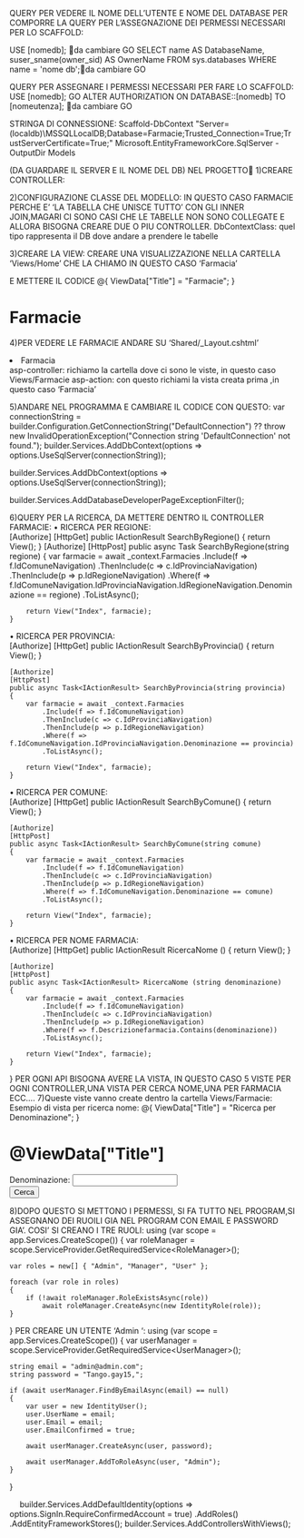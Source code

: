 QUERY PER VEDERE IL NOME DELL’UTENTE E NOME DEL DATABASE PER COMPORRE LA QUERY PER L’ASSEGNAZIONE DEI PERMESSI NECESSARI PER LO SCAFFOLD:

USE [nomedb]; da cambiare
GO
SELECT name AS DatabaseName, suser_sname(owner_sid) AS OwnerName
FROM sys.databases
WHERE name = 'nome db';da cambiare
GO

QUERY PER ASSEGNARE I PERMESSI NECESSARI PER FARE LO SCAFFOLD:
USE [nomedb];
GO
ALTER AUTHORIZATION ON DATABASE::[nomedb] TO [nomeutenza]; da cambiare
GO


STRINGA DI CONNESSIONE:
Scaffold-DbContext "Server=(localdb)\MSSQLLocalDB;Database=Farmacie;Trusted_Connection=True;TrustServerCertificate=True;" Microsoft.EntityFrameworkCore.SqlServer -OutputDir Models
	
(DA GUARDARE IL SERVER E IL NOME DEL DB)
NEL PROGETTO
1)CREARE CONTROLLER:





2)CONFIGURAZIONE
CLASSE DEL MODELLO: IN QUESTO CASO FARMACIE PERCHE E’ ‘LA TABELLA CHE UNISCE TUTTO’ CON GLI INNER JOIN,MAGARI CI SONO CASI CHE LE TABELLE NON SONO COLLEGATE E ALLORA BISOGNA CREARE DUE O PIU CONTROLLER.
DbContextClass: quel tipo rappresenta il DB dove andare a prendere le tabelle
 

3)CREARE LA VIEW:
CREARE UNA VISUALIZZAZIONE NELLA CARTELLA ‘Views/Home’ CHE LA CHIAMO IN QUESTO CASO   ‘Farmacia’

E METTERE  IL CODICE
@{
    ViewData["Title"] = "Farmacie";
}
<div class="text-center">
<h1 class="display-4">Farmacie</h1>
</div>

4)PER VEDERE LE FARMACIE 
 ANDARE  SU ‘Shared/_Layout.cshtml’ 
  <li class="nav-item">
      <a class="nav-link text-dark" asp-area="" asp-controller="Farmacie" asp-action="Index">Farmacia</a>
  </li> 
asp-controller: richiamo la cartella dove ci sono le viste, in questo caso Views/Farmacie
asp-action: con questo richiami la vista creata prima ,in questo caso ‘Farmacia’

5)ANDARE NEL PROGRAMMA E CAMBIARE IL CODICE CON QUESTO: 
var connectionString = builder.Configuration.GetConnectionString("DefaultConnection") ?? throw new InvalidOperationException("Connection string 'DefaultConnection' not found.");
builder.Services.AddDbContext<ApplicationDbContext>(options =>
    options.UseSqlServer(connectionString));
 
builder.Services.AddDbContext<FarmacieContext>(options =>
    options.UseSqlServer(connectionString));
 
builder.Services.AddDatabaseDeveloperPageExceptionFilter();

6)QUERY PER LA RICERCA, DA METTERE DENTRO IL CONTROLLER FARMACIE:
•	RICERCA PER REGIONE:   
[Authorize]
    [HttpGet]
    public IActionResult SearchByRegione()
    {
        return View();
    }
    [Authorize]
    [HttpPost]
    public async Task<IActionResult> SearchByRegione(string regione)
    {
        var farmacie = await _context.Farmacies
            .Include(f => f.IdComuneNavigation)
            .ThenInclude(c => c.IdProvinciaNavigation)
            .ThenInclude(p => p.IdRegioneNavigation)
            .Where(f => f.IdComuneNavigation.IdProvinciaNavigation.IdRegioneNavigation.Denominazione == regione)
            .ToListAsync();
 
        return View("Index", farmacie);
    }
•	RICERCA PER PROVINCIA:   
    [Authorize]
    [HttpGet]
    public IActionResult SearchByProvincia()
    {
        return View();
    }
 
    [Authorize]
    [HttpPost]
    public async Task<IActionResult> SearchByProvincia(string provincia)
    {
        var farmacie = await _context.Farmacies
            .Include(f => f.IdComuneNavigation)
            .ThenInclude(c => c.IdProvinciaNavigation)
            .ThenInclude(p => p.IdRegioneNavigation)
            .Where(f => f.IdComuneNavigation.IdProvinciaNavigation.Denominazione == provincia)
            .ToListAsync();
 
        return View("Index", farmacie);
    }
•	RICERCA PER COMUNE:   
    [Authorize]
    [HttpGet]
    public IActionResult SearchByComune()
    {
        return View();
    }
 
    [Authorize]
    [HttpPost]
    public async Task<IActionResult> SearchByComune(string comune)
    {
        var farmacie = await _context.Farmacies
            .Include(f => f.IdComuneNavigation)
            .ThenInclude(c => c.IdProvinciaNavigation)
            .ThenInclude(p => p.IdRegioneNavigation)
            .Where(f => f.IdComuneNavigation.Denominazione == comune)
            .ToListAsync();
 
        return View("Index", farmacie);
    }
•	RICERCA PER NOME FARMACIA:   
    [Authorize]
    [HttpGet]
    public IActionResult RicercaNome ()
    {
        return View();
    }
 
    [Authorize]
    [HttpPost]
    public async Task<IActionResult> RicercaNome (string denominazione)
    {
        var farmacie = await _context.Farmacies
            .Include(f => f.IdComuneNavigation)
            .ThenInclude(c => c.IdProvinciaNavigation)
            .ThenInclude(p => p.IdRegioneNavigation)
            .Where(f => f.Descrizionefarmacia.Contains(denominazione))
            .ToListAsync();
 
        return View("Index", farmacie);
    }
}
PER OGNI API BISOGNA AVERE LA VISTA, IN QUESTO CASO 5 VISTE PER OGNI CONTROLLER,UNA VISTA PER CERCA NOME,UNA PER FARMACIA ECC….
7)Queste viste vanno create dentro la cartella Views/Farmacie:
Esempio di vista per ricerca nome: 
@{
    ViewData["Title"] = "Ricerca per Denominazione";
}
 
<h1>@ViewData["Title"]</h1>
 
<form asp-action="RicercaNome" method="post">
<div class="form-group">
<label for="denominazione">Denominazione:</label>
<input type="text" class="form-control" id="denominazione" name="denominazione" />
</div>
<button type="submit" class="btn btn-primary">Cerca</button>
</form>

8)DOPO QUESTO SI METTONO I PERMESSI, SI FA TUTTO NEL PROGRAM,SI ASSEGNANO DEI RUOILI GIA NEL PROGRAM CON EMAIL E PASSWORD GIA’. 
 COSI’ SI CREANO I TRE RUOLI:
using (var scope = app.Services.CreateScope())
{ 
    var roleManager = scope.ServiceProvider.GetRequiredService<RoleManager<IdentityRole>>();
 
    var roles = new[] { "Admin", "Manager", "User" };
 
    foreach (var role in roles)
    {
        if (!await roleManager.RoleExistsAsync(role))
            await roleManager.CreateAsync(new IdentityRole(role));
    }
 
}
PER CREARE UN UTENTE ‘Admin ‘:
using (var scope = app.Services.CreateScope())
{
    var userManager = scope.ServiceProvider.GetRequiredService<UserManager<IdentityUser>>();
    
    string email = "admin@admin.com";
    string password = "Tango.gay15,";
 
    if (await userManager.FindByEmailAsync(email) == null)
    {
        var user = new IdentityUser();
        user.UserName = email;
        user.Email = email;
        user.EmailConfirmed = true;
 
        await userManager.CreateAsync(user, password);
 
        await userManager.AddToRoleAsync(user, "Admin");
    }
}






 
builder.Services.AddDefaultIdentity<IdentityUser>(options => options.SignIn.RequireConfirmedAccount = true)
    .AddRoles<IdentityRole>()
    .AddEntityFrameworkStores<ApplicationDbContext>();
builder.Services.AddControllersWithViews();
